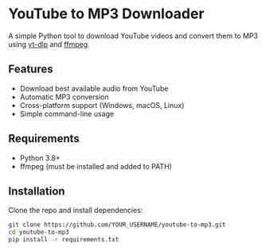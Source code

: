 # YouTube to MP3 Downloader

A simple Python tool to download YouTube videos and convert them to MP3 using [yt-dlp](https://github.com/yt-dlp/yt-dlp) and [ffmpeg](https://ffmpeg.org/).

## Features
- Download best available audio from YouTube
- Automatic MP3 conversion
- Cross-platform support (Windows, macOS, Linux)
- Simple command-line usage

## Requirements
- Python 3.8+
- ffmpeg (must be installed and added to PATH)

## Installation
Clone the repo and install dependencies:
```bash
git clone https://github.com/YOUR_USERNAME/youtube-to-mp3.git
cd youtube-to-mp3
pip install -r requirements.txt
